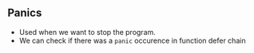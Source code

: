 ## Panics

- Used when we want to stop the program.
- We can check if there was a `panic` occurence in function defer chain
